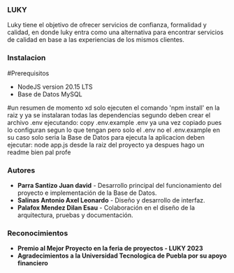 ### LUKY

Luky tiene el objetivo de ofrecer servicios de confianza, formalidad y calidad, en donde luky entra como 
una alternativa para encontrar servicios de calidad en base a las experiencias de los mismos clientes.


### Instalacion

#Prerequisitos
- NodeJS version 20.15 LTS
- Base de Datos MySQL

#un resumen de momento xd
solo ejecuten el comando 'npm install' en la raiz y ya
se instalaran todas las dependencias
segundo deben crear el archivo .env
ejecutando: copy .env.example .env
ya una vez copiado pues lo configuran segun lo que tengan pero solo el .env no el .env.example
en su caso solo seria la Base de Datos
para ejecuta la aplicacion deben ejecutar:
node app.js
desde la raiz del proyecto
ya despues hago un readme bien pal profe


### Autores

- **Parra Santizo Juan david** - Desarrollo principal del funcionamiento del proyecto e implementación de la Base de Datos.
- **Salinas Antonio Axel Leonardo** - Diseño y desarrollo de interfaz.
- **Palafox Mendez Dilan Esau** - Colaboración en el diseño de la arquitectura, pruebas y documentación.


### Reconocimientos

- **Premio al Mejor Proyecto en la feria de proyectos - LUKY 2023**
- **Agradecimientos a la Universidad Tecnologica de Puebla por su apoyo financiero**